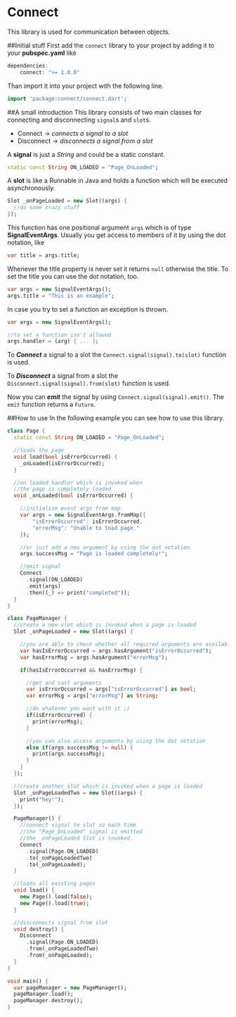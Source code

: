 Connect
=======
This library is used for communication between objects.

##Initial stuff
First add the `connect` library to your project by adding it to your **pubspec.yaml** like

```dart
dependencies:
    connect: ">= 1.0.0"
```

Than import it into your project with the following line.

```dart
import 'package:connect/connect.dart';
```

##A small introduction
This library consists of two main classes for connecting and disconnecting `signal`s and `slot`s.

* Connect -> *connects a signal to a slot*
* Disconnect -> *disconnects a signal from a slot*

A **signal** is just a *String* and could be a static constant.

```dart
static const String ON_LOADED = "Page_OnLoaded";
```

A **slot** is like a Runnable in Java and holds a function which will be executed asynchronously.

```dart
Slot _onPageLoaded = new Slot((args) {
  //do some crazy stuff
});
```

This function has one positional argument `args` which is of type **SignalEventArgs**. Usually you get access to members of it by using the dot notation, like

```dart
var title = args.title;
```

Whenever the title property is never set it returns `null` otherwise the title. To set the title you can use the dot notation, too.

```dart
var args = new SignalEventArgs();
args.title = "This is an example";
```

In case you try to set a function an exception is thrown.

```dart
var args = new SignalEventArgs();

//to set a function isn't allowed
args.handler = (arg) { ... };
```

To ***Connect*** a signal to a slot the `Connect.signal(signal).to(slot)` function is used.

To ***Disconnect*** a signal from a slot the `Disconnect.signal(signal).from(slot)` function is used.

Now you can ***emit*** the signal by using `Connect.signal(signal).emit()`. The `emit` function returns a `Future`.

##How to use
In the following example you can see how to use this library.

```dart
class Page {
  static const String ON_LOADED = "Page_OnLoaded";

  //loads the page
  void load(bool isErrorOccurred) {
    _onLoaded(isErrorOccurred);
  }

  //on loaded handler which is invoked when
  //the page is completely loaded
  void _onLoaded(bool isErrorOccurred) {

    //initialize event args from map
    var args = new SignalEventArgs.fromMap({
        "isErrorOccurred": isErrorOccurred,
        "errorMsg": "Unable to load page."
    });

    //or just add a new argument by using the dot notation
    args.successMsg = "Page is loaded completely!";

    //emit signal
    Connect
      .signal(ON_LOADED)
      .emit(args)
      .then((_) => print("completed"));
  }
}

class PageManager {
  //create a new slot which is invoked when a page is loaded
  Slot _onPageLoaded = new Slot((args) {

    //you are able to check whether all required arguments are available
    var hasIsErrorOccurred = args.hasArgument("isErrorOccurred");
    var hasErrorMsg = args.hasArgument("errorMsg");

    if(hasIsErrorOccurred && hasErrorMsg) {

      //get and cast arguments
      var isErrorOccurred = args["isErrorOccurred"] as bool;
      var errorMsg = args["errorMsg"] as String;

      //do whatever you want with it ;)
      if(isErrorOccurred) {
        print(errorMsg);
      }

      //you can also access arguments by using the dot notation
      else if(args.successMsg != null) {
        print(args.successMsg);
      }
    }
  });

  //create another slot which is invoked when a page is loaded
  Slot _onPageLoadedTwo = new Slot((args) {
    print("hey!");
  });

  PageManager() {
    //connect signal to slot so each time
    //the "Page_OnLoaded" signal is emitted
    //the _onPageLoaded Slot is invoked.
    Connect
      .signal(Page.ON_LOADED)
      .to(_onPageLoadedTwo)
      .to(_onPageLoaded);
  }

  //loads all existing pages
  void load() {
    new Page().load(false);
    new Page().load(true);
  }

  //disconnects signal from slot
  void destroy() {
    Disconnect
      .signal(Page.ON_LOADED)
      .from(_onPageLoadedTwo)
      .from(_onPageLoaded);
  }
}

void main() {
  var pageManager = new PageManager();
  pageManager.load();
  pageManager.destroy();
}
```

